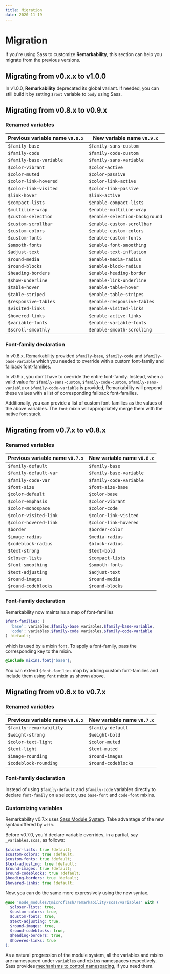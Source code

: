 ```yaml
---
title: Migration
date: 2020-11-19
---
```


# Migration

If you're using Sass to customize **Remarkability**, this section can help you migrate from the previous versions.

## Migrating from v0.x.x to v1.0.0

In v1.0.0, **Remarkability** deprecated its global variant. If needed, you can still build it by setting `$root` variable to `body` using Sass.

## Migrating from v0.8.x to v0.9.x

### Renamed variables

| Previous variable name `v0.8.x` | New variable name `v0.9.x` |
| ------------------- | ------------------- |
| `$family-base` | `$family-sans-custom` |
| `$family-code` | `$family-code-custom` |
| `$family-base-variable` | `$family-sans-variable` |
| `$color-vibrant` | `$color-active` |
| `$color-muted` | `$color-passive` |
| `$color-link-hovered` | `$color-link-active` |
| `$color-link-visited` | `$color-link-passive` |
| `$link-hover` | `$link-active` |
| `$compact-lists` | `$enable-compact-lists` |
| `$multiline-wrap` | `$enable-multiline-wrap` |
| `$custom-selection` | `$enable-selection-background` |
| `$custom-scrollbar` | `$enable-custom-scrollbar` |
| `$custom-colors` | `$enable-custom-colors` |
| `$custom-fonts` | `$enable-custom-fonts` |
| `$smooth-fonts` | `$enable-font-smoothing` |
| `$adjust-text` | `$enable-text-inflation` |
| `$round-media` | `$enable-media-radius` |
| `$round-blocks` | `$enable-block-radius` |
| `$heading-borders` | `$enable-heading-border` |
| `$show-underline` | `$enable-link-underline` |
| `$table-hover` | `$enable-table-hover` |
| `$table-striped` | `$enable-table-stripes` |
| `$responsive-tables` | `$enable-responsive-tables` |
| `$visited-links` | `$enable-visited-links` |
| `$hovered-links` | `$enable-active-links` |
| `$variable-fonts` | `$enable-variable-fonts` |
| `$scroll-smoothly` | `$enable-smooth-scrolling` |

### Font-family declaration

In v0.8.x, Remarkability provided `$family-base`, `$family-code` and `$family-base-variable` which you needed to override with a custom font-family and fallback font-families.

In v0.9.x, you don't have to override the entire font-family. Instead, when a valid value for `$family-sans-custom`, `$family-code-custom`, `$family-sans-variable` or `$family-code-variable` is provided, Remarkability will prepend these values with a list of corresponding fallback font-families. 

Additionally, you can provide a list of custom font-families as the values of the above variables. The `font` mixin will appropriately merge them with the native font stack.

## Migrating from v0.7.x to v0.8.x

### Renamed variables

| Previous variable name `v0.7.x` | New variable name `v0.8.x` |
| ------------------- | ------------------- |
| `$family-default` | `$family-base` |
| `$family-default-var` | `$family-base-variable` |
| `$family-code-var` | `$family-code-variable` |
| `$font-size` | `$font-size-base` |
| `$color-default` | `$color-base` |
| `$color-emphasis` | `$color-vibrant` |
| `$color-monospace` | `$color-code` |
| `$color-visited-link` | `$color-link-visited` |
| `$color-hovered-link` | `$color-link-hovered` |
| `$border` | `$border-color` |
| `$image-radius` | `$media-radius` |
| `$codeblock-radius` | `$block-radius` |
| `$text-strong` | `$text-bold` |
| `$closer-lists` | `$compact-lists` |
| `$font-smoothing` | `$smooth-fonts` |
| `$text-adjusting` | `$adjust-text` |
| `$round-images` | `$round-media` |
| `$round-codeblocks` | `$round-blocks` |

### Font-family declaration

Remarkability now maintains a map of font-families

```scss
$font-families: (
  'base': variables.$family-base variables.$family-base-variable,
  'code': variables.$family-code variables.$family-code-variable
) !default;
```

which is used by a mixin `font`. To apply a font-family, pass the corresponding key to the mixin.

```scss
@include mixins.font('base');
```

You can extend `$font-families` map by adding custom font-families and include them using `font` mixin as shown above.

## Migrating from v0.6.x to v0.7.x

### Renamed variables

| Previous variable name `v0.6.x` | New variable name `v0.7.x` |
| ------------------- | ------------------- |
| `$family-remarkability` | `$family-default` |
| `$weight-strong` | `$weight-bold` |
| `$color-text-light` | `$color-muted` |
| `$text-light` | `$text-muted` |
| `$image-rounding` | `$round-images` |
| `$codeblock-rounding` | `$round-codeblocks` |

### Font-family declaration

Instead of using `$family-default` and `$family-code` variables directly to declare `font-family` on a selector, use `base-font` and `code-font` mixins.

### Customizing variables

Remarkability v0.7.x uses [Sass Module System](https://sass-lang.com/blog/the-module-system-is-launched). Take advantage of the new syntax offered by `with`.

Before v0.7.0, you'd declare variable overrides, in a partial, say `_variables.scss`, as follows:

```scss
$closer-lists: true !default;
$custom-colors: true !default;
$custom-fonts: true !default;
$text-adjusting: true !default;
$round-images: true !default;
$round-codeblocks: true !default;
$heading-borders: true !default;
$hovered-links: true !default;
```

Now, you can do the same more expressively using the new syntax.

```scss
@use 'node_modules/@microflash/remarkability/scss/variables' with (
  $closer-lists: true,
  $custom-colors: true,
  $custom-fonts: true,
  $text-adjusting: true,
  $round-images: true,
  $round-codeblocks: true,
  $heading-borders: true,
  $hovered-links: true
);
```

As a natural progression of the module system, all the variables and mixins are namespaced under `variables` and `mixins` namespaces respectively. Sass provides [mechanisms to control namespacing](https://sass-lang.com/blog/the-module-system-is-launched#controlling-namespaces), if you need them.

